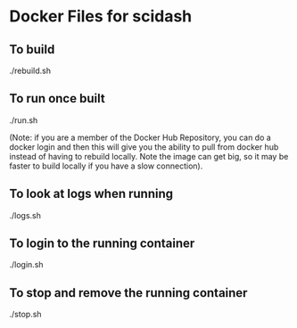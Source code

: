 # Docker Files for scidash

To build
--------

./rebuild.sh

To run once built
-----------------

./run.sh

(Note: if you are a member of the Docker Hub Repository, you can do a docker login and then this will give you the ability to pull from docker hub instead of having to rebuild locally.  Note the image can get big, so it may be faster to build locally if you have a slow connection).

To look at logs when running
----------------------------

./logs.sh

To login to the running container
---------------------------------

./login.sh

To stop and remove the running container
----------------------------------------

./stop.sh
